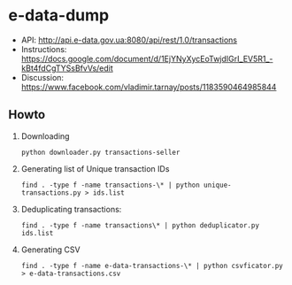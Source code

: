 # e-data-dump

* API: http://api.e-data.gov.ua:8080/api/rest/1.0/transactions
* Instructions: https://docs.google.com/document/d/1EjYNyXycEoTwjdIGrI_EV5R1_-kBt4fdCgTYSsBfvVs/edit
* Discussion: https://www.facebook.com/vladimir.tarnay/posts/1183590464985844

## Howto

1) Downloading

       python downloader.py transactions-seller


2) Generating list of Unique transaction IDs

       find . -type f -name transactions-\* | python unique-transactions.py > ids.list

3) Deduplicating transactions:

       find . -type f -name transactions\* | python deduplicator.py ids.list

4) Generating CSV

       find . -type f -name e-data-transactions-\* | python csvficator.py > e-data-transactions.csv

